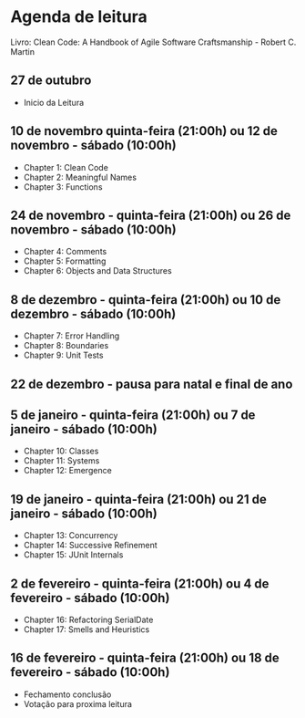 # Agenda de leitura

Livro: Clean Code: A Handbook of Agile Software Craftsmanship - Robert C. Martin

## 27 de outubro 
- Inicio da Leitura 

## 10 de novembro quinta-feira (21:00h) ou 12 de novembro - sábado (10:00h)
- Chapter 1: Clean Code
- Chapter 2: Meaningful Names
- Chapter 3: Functions

## 24 de novembro - quinta-feira  (21:00h) ou 26 de novembro - sábado (10:00h)
- Chapter 4: Comments
- Chapter 5: Formatting
- Chapter 6: Objects and Data Structures

## 8 de dezembro - quinta-feira (21:00h) ou 10 de dezembro - sábado (10:00h)
- Chapter 7: Error Handling
- Chapter 8: Boundaries
- Chapter 9: Unit Tests

## 22 de dezembro - pausa para natal e final de ano

## 5 de janeiro - quinta-feira  (21:00h) ou 7 de janeiro - sábado (10:00h)
- Chapter 10: Classes
- Chapter 11: Systems
- Chapter 12: Emergence

## 19 de janeiro - quinta-feira (21:00h) ou 21 de janeiro - sábado (10:00h)
- Chapter 13: Concurrency
- Chapter 14: Successive Refinement
- Chapter 15: JUnit Internals

## 2 de fevereiro - quinta-feira (21:00h) ou 4 de fevereiro - sábado (10:00h)
- Chapter 16: Refactoring SerialDate
- Chapter 17: Smells and Heuristics

## 16 de fevereiro - quinta-feira (21:00h) ou 18 de fevereiro - sábado (10:00h)
- Fechamento conclusão
- Votação para proxima leitura
